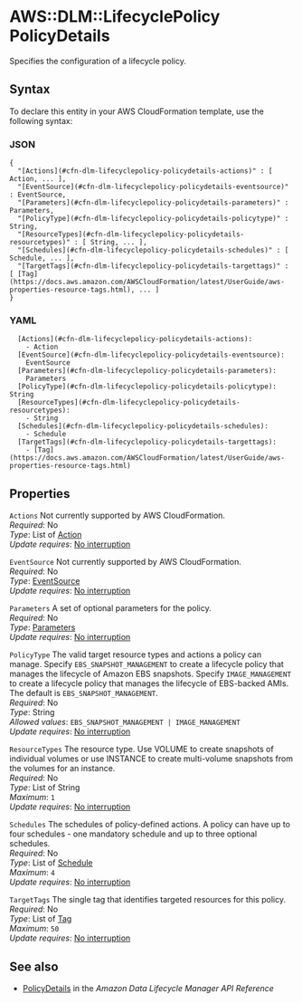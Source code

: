 # AWS::DLM::LifecyclePolicy PolicyDetails<a name="aws-properties-dlm-lifecyclepolicy-policydetails"></a>

Specifies the configuration of a lifecycle policy\.

## Syntax<a name="aws-properties-dlm-lifecyclepolicy-policydetails-syntax"></a>

To declare this entity in your AWS CloudFormation template, use the following syntax:

### JSON<a name="aws-properties-dlm-lifecyclepolicy-policydetails-syntax.json"></a>

```
{
  "[Actions](#cfn-dlm-lifecyclepolicy-policydetails-actions)" : [ Action, ... ],
  "[EventSource](#cfn-dlm-lifecyclepolicy-policydetails-eventsource)" : EventSource,
  "[Parameters](#cfn-dlm-lifecyclepolicy-policydetails-parameters)" : Parameters,
  "[PolicyType](#cfn-dlm-lifecyclepolicy-policydetails-policytype)" : String,
  "[ResourceTypes](#cfn-dlm-lifecyclepolicy-policydetails-resourcetypes)" : [ String, ... ],
  "[Schedules](#cfn-dlm-lifecyclepolicy-policydetails-schedules)" : [ Schedule, ... ],
  "[TargetTags](#cfn-dlm-lifecyclepolicy-policydetails-targettags)" : [ [Tag](https://docs.aws.amazon.com/AWSCloudFormation/latest/UserGuide/aws-properties-resource-tags.html), ... ]
}
```

### YAML<a name="aws-properties-dlm-lifecyclepolicy-policydetails-syntax.yaml"></a>

```
  [Actions](#cfn-dlm-lifecyclepolicy-policydetails-actions): 
    - Action
  [EventSource](#cfn-dlm-lifecyclepolicy-policydetails-eventsource): 
    EventSource
  [Parameters](#cfn-dlm-lifecyclepolicy-policydetails-parameters): 
    Parameters
  [PolicyType](#cfn-dlm-lifecyclepolicy-policydetails-policytype): String
  [ResourceTypes](#cfn-dlm-lifecyclepolicy-policydetails-resourcetypes): 
    - String
  [Schedules](#cfn-dlm-lifecyclepolicy-policydetails-schedules): 
    - Schedule
  [TargetTags](#cfn-dlm-lifecyclepolicy-policydetails-targettags): 
    - [Tag](https://docs.aws.amazon.com/AWSCloudFormation/latest/UserGuide/aws-properties-resource-tags.html)
```

## Properties<a name="aws-properties-dlm-lifecyclepolicy-policydetails-properties"></a>

`Actions`  <a name="cfn-dlm-lifecyclepolicy-policydetails-actions"></a>
Not currently supported by AWS CloudFormation\.  
*Required*: No  
*Type*: List of [Action](aws-properties-dlm-lifecyclepolicy-action.md)  
*Update requires*: [No interruption](https://docs.aws.amazon.com/AWSCloudFormation/latest/UserGuide/using-cfn-updating-stacks-update-behaviors.html#update-no-interrupt)

`EventSource`  <a name="cfn-dlm-lifecyclepolicy-policydetails-eventsource"></a>
Not currently supported by AWS CloudFormation\.  
*Required*: No  
*Type*: [EventSource](aws-properties-dlm-lifecyclepolicy-eventsource.md)  
*Update requires*: [No interruption](https://docs.aws.amazon.com/AWSCloudFormation/latest/UserGuide/using-cfn-updating-stacks-update-behaviors.html#update-no-interrupt)

`Parameters`  <a name="cfn-dlm-lifecyclepolicy-policydetails-parameters"></a>
A set of optional parameters for the policy\.   
*Required*: No  
*Type*: [Parameters](aws-properties-dlm-lifecyclepolicy-parameters.md)  
*Update requires*: [No interruption](https://docs.aws.amazon.com/AWSCloudFormation/latest/UserGuide/using-cfn-updating-stacks-update-behaviors.html#update-no-interrupt)

`PolicyType`  <a name="cfn-dlm-lifecyclepolicy-policydetails-policytype"></a>
The valid target resource types and actions a policy can manage\. Specify `EBS_SNAPSHOT_MANAGEMENT` to create a lifecycle policy that manages the lifecycle of Amazon EBS snapshots\. Specify `IMAGE_MANAGEMENT` to create a lifecycle policy that manages the lifecycle of EBS\-backed AMIs\. The default is `EBS_SNAPSHOT_MANAGEMENT`\.  
*Required*: No  
*Type*: String  
*Allowed values*: `EBS_SNAPSHOT_MANAGEMENT | IMAGE_MANAGEMENT`  
*Update requires*: [No interruption](https://docs.aws.amazon.com/AWSCloudFormation/latest/UserGuide/using-cfn-updating-stacks-update-behaviors.html#update-no-interrupt)

`ResourceTypes`  <a name="cfn-dlm-lifecyclepolicy-policydetails-resourcetypes"></a>
The resource type\. Use VOLUME to create snapshots of individual volumes or use INSTANCE to create multi\-volume snapshots from the volumes for an instance\.  
*Required*: No  
*Type*: List of String  
*Maximum*: `1`  
*Update requires*: [No interruption](https://docs.aws.amazon.com/AWSCloudFormation/latest/UserGuide/using-cfn-updating-stacks-update-behaviors.html#update-no-interrupt)

`Schedules`  <a name="cfn-dlm-lifecyclepolicy-policydetails-schedules"></a>
The schedules of policy\-defined actions\. A policy can have up to four schedules \- one mandatory schedule and up to three optional schedules\.  
*Required*: No  
*Type*: List of [Schedule](aws-properties-dlm-lifecyclepolicy-schedule.md)  
*Maximum*: `4`  
*Update requires*: [No interruption](https://docs.aws.amazon.com/AWSCloudFormation/latest/UserGuide/using-cfn-updating-stacks-update-behaviors.html#update-no-interrupt)

`TargetTags`  <a name="cfn-dlm-lifecyclepolicy-policydetails-targettags"></a>
The single tag that identifies targeted resources for this policy\.  
*Required*: No  
*Type*: List of [Tag](https://docs.aws.amazon.com/AWSCloudFormation/latest/UserGuide/aws-properties-resource-tags.html)  
*Maximum*: `50`  
*Update requires*: [No interruption](https://docs.aws.amazon.com/AWSCloudFormation/latest/UserGuide/using-cfn-updating-stacks-update-behaviors.html#update-no-interrupt)

## See also<a name="aws-properties-dlm-lifecyclepolicy-policydetails--seealso"></a>
+  [PolicyDetails](https://docs.aws.amazon.com/dlm/latest/APIReference/API_PolicyDetails.html) in the *Amazon Data Lifecycle Manager API Reference* 

